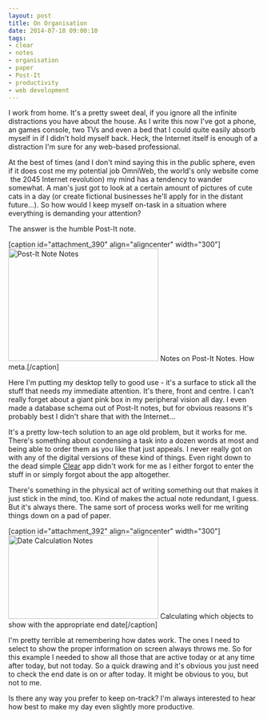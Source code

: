 ```yaml
---
layout: post
title: On Organisation
date: 2014-07-18 09:00:10
tags:
- clear
- notes
- organisation
- paper
- Post-It
- productivity
- web development
---
```

<p>I work from home. It's a pretty sweet deal, if you ignore all the infinite distractions you have about the house. As I write this now I've got a phone, an games console, two TVs and even a bed that I could quite easily absorb myself in if I didn't hold myself back. Heck, the Internet itself is enough of a distraction I'm sure for any web-based professional.</p>
<p>At the best of times (and I don't mind saying this in the public sphere, even if it does cost me my potential job OmniWeb, the world's only website come  the 2045 Internet revolution) my mind has a tendency to wander somewhat. A man's just got to look at a certain amount of pictures of cute cats in a day (or create fictional businesses he'll apply for in the distant future...). So how would I keep myself on-task in a situation where everything is demanding your attention?</p>
<p>The answer is the humble Post-It note.</p>
<p>[caption id="attachment_390" align="aligncenter" width="300"]<a href="http://mattcrouch.net/blog/wp-content/uploads/2014/07/photo.jpg"><img class="size-medium wp-image-390" src="{{ site.baseurl }}/assets/photo-300x225.jpg" alt="Post-It Note Notes" width="300" height="225" /></a> Notes on Post-It Notes. How meta.[/caption]</p>
<p>Here I'm putting my desktop telly to good use - it's a surface to stick all the stuff that needs my immediate attention. It's there, front and centre. I can't really forget about a giant pink box in my peripheral vision all day. I even made a database schema out of Post-It notes, but for obvious reasons it's probably best I didn't share that with the Internet...</p>
<p>It's a pretty low-tech solution to an age old problem, but it works for me. There's something about condensing a task into a dozen words at most and being able to order them as you like that just appeals. I never really got on with any of the digital versions of these kind of things. Even right down to the dead simple <a href="http://realmacsoftware.com/clear">Clear</a> app didn't work for me as I either forgot to enter the stuff in or simply forgot about the app altogether.</p>
<p>There's something in the physical act of writing something out that makes it just stick in the mind, too. Kind of makes the actual note redundant, I guess. But it's always there. The same sort of process works well for me writing things down on a pad of paper.</p>
<p>[caption id="attachment_392" align="aligncenter" width="300"]<a href="http://mattcrouch.net/blog/wp-content/uploads/2014/07/photo-1.jpg"><img class="size-medium wp-image-392" src="{{ site.baseurl }}/assets/photo-1-300x167.jpg" alt="Date Calculation Notes" width="300" height="167" /></a> Calculating which objects to show with the appropriate end date[/caption]</p>
<p>I'm pretty terrible at remembering how dates work. The ones I need to select to show the proper information on screen always throws me. So for this example I needed to show all those that are active today or at any time after today, but not today. So a quick drawing and it's obvious you just need to check the end date is on or after today. It might be obvious to you, but not to me.</p>
<p>Is there any way you prefer to keep on-track? I'm always interested to hear how best to make my day even slightly more productive.</p>
